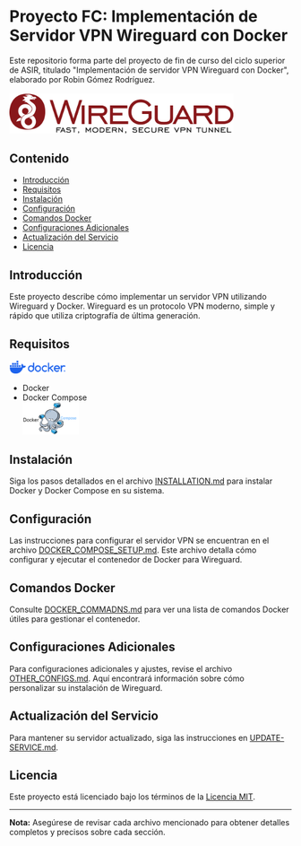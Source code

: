 # Proyecto FC: Implementación de Servidor VPN Wireguard con Docker

Este repositorio forma parte del proyecto de fin de curso del ciclo superior de ASIR, titulado "Implementación de servidor VPN Wireguard con Docker", elaborado por Robin Gómez Rodríguez.
<br><br><img src="images/wireguard-logo.png" alt="Wireguard Logo" width="400"/>

## Contenido

- [Introducción](#introducción)
- [Requisitos](#requisitos)
- [Instalación](#instalación)
- [Configuración](#configuración)
- [Comandos Docker](#comandos-docker)
- [Configuraciones Adicionales](#configuraciones-adicionales)
- [Actualización del Servicio](#actualización-del-servicio)
- [Licencia](#licencia)

## Introducción

Este proyecto describe cómo implementar un servidor VPN utilizando Wireguard y Docker. Wireguard es un protocolo VPN moderno, simple y rápido que utiliza criptografía de última generación.

## Requisitos
<img src="images/docker-logo-blue.png" alt="Docker Logo" width="100"/> <br>
- Docker
- Docker Compose
<br><img src="images/logo_docker_compose.png" alt="Docker Logo" width="100"/>
## Instalación

Siga los pasos detallados en el archivo [INSTALLATION.md](INSTALLATION.md) para instalar Docker y Docker Compose en su sistema.

## Configuración

Las instrucciones para configurar el servidor VPN se encuentran en el archivo [DOCKER_COMPOSE_SETUP.md](DOCKER_COMPOSE_SETUP.md). Este archivo detalla cómo configurar y ejecutar el contenedor de Docker para Wireguard.

## Comandos Docker

Consulte [DOCKER_COMMADNS.md](DOCKER_COMMADNS.md) para ver una lista de comandos Docker útiles para gestionar el contenedor.

## Configuraciones Adicionales

Para configuraciones adicionales y ajustes, revise el archivo [OTHER_CONFIGS.md](OTHER_CONFIGS.md). Aquí encontrará información sobre cómo personalizar su instalación de Wireguard.

## Actualización del Servicio

Para mantener su servidor actualizado, siga las instrucciones en [UPDATE-SERVICE.md](UPDATE-SERVICE.md).

## Licencia

Este proyecto está licenciado bajo los términos de la [Licencia MIT](LICENSE).

---

**Nota:** Asegúrese de revisar cada archivo mencionado para obtener detalles completos y precisos sobre cada sección.

